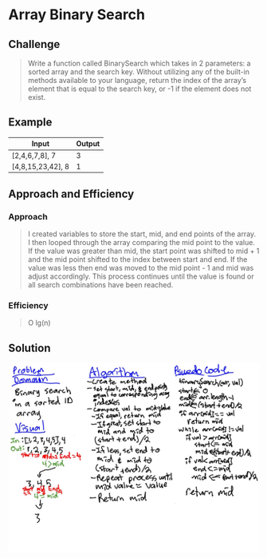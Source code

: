 # Array Binary Search

## Challenge
> Write a function called BinarySearch which takes in 2 parameters: a sorted array and the search key. Without utilizing any of the built-in methods available to your language, return the index of the array’s element that is equal to the search key, or -1 if the element does not exist.

## Example
|Input|	Output|
|-----|-------|
| [2,4,6,7,8], 7 | 3 |
| [4,8,15,23,42], 8 | 1 |

## Approach and Efficiency
### Approach
> I created variables to store the start, mid, and end points of the array. I then looped through the array comparing the mid point to the value. If the value was greater than mid, the start point was shifted to mid + 1 and the mid point shifted to the index between start and end. If the value was less then end was moved to the mid point - 1 and mid was adjust accordingly. This process continues until the value is found or all search combinations have been reached.

### Efficiency
> O lg(n)

## Solution
![alt text](https://github.com/CClemensJr/data-structures-and-algorithms/blob/master/assets/arrayBinarySearch.jpg "Array Binary Search Whiteboard")
